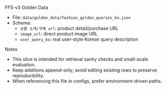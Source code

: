 FFS-v3 Golden Data

- File: `data/golden_data/fashion_golden_queries_ko.json`
- Schema:
  - `상품 소개/구매 url`: product detail/purchase URL
  - `image_url`: direct product image URL
  - `user_query_ko`: real user-style Korean query description

Notes
- This slice is intended for retrieval sanity checks and small-scale evaluation.
- Keep additions append-only; avoid editing existing rows to preserve reproducibility.
- When referencing this file in configs, prefer environment-driven paths.
